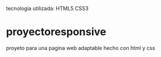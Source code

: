 tecnologia utilizada:
HTML5
CSS3

# proyectoresponsive
proyeto para una pagina web adaptable hecho con html y css
